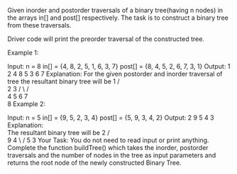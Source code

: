 Given inorder and postorder traversals of a binary tree(having n nodes) in the arrays in[] and post[] respectively. The task is to construct a binary tree from these traversals.

Driver code will print the preorder traversal of the constructed tree.

Example 1:

Input:
n = 8
in[] = {4, 8, 2, 5, 1, 6, 3, 7}
post[] = {8, 4, 5, 2, 6, 7, 3, 1}
Output: 
1 2 4 8 5 3 6 7
Explanation: 
For the given postorder and inorder traversal of tree the  resultant binary tree will be
          1
       /      \
     2        3
   /  \      /  \
  4   5    6   7
   \
    8
Example 2:

Input:
n = 5
in[] = {9, 5, 2, 3, 4}
post[] = {5, 9, 3, 4, 2}
Output: 
2 9 5 4 3
Explanation:  
The  resultant binary tree will be
           2
        /     \
       9      4
        \     /
         5   3
Your Task:
You do not need to read input or print anything. Complete the function buildTree() which takes the inorder, postorder traversals and the number of nodes in the tree as input parameters and returns the root node of the newly constructed Binary Tree.
